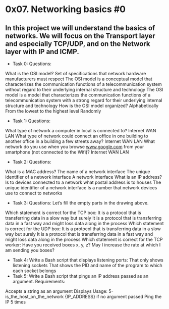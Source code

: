 # 0x07. Networking basics #0
## In this project we will understand the basics of networks. We will focus on the Transport layer and especially TCP/UDP, and on the Network layer with IP and ICMP.

- Task 0: Questions:

What is the OSI model?
Set of specifications that network hardware manufacturers must respect
The OSI model is a conceptual model that characterizes the communication functions of a telecommunication system without regard to their underlying internal structure and technology
The OSI model is a model that characterizes the communication functions of a telecommunication system with a strong regard for their underlying internal structure and technology
How is the OSI model organized?
Alphabetically
From the lowest to the highest level
Randomly
- Task 1: Questions:

What type of network a computer in local is connected to?
Internet
WAN
LAN
What type of network could connect an office in one building to another office in a building a few streets away?
Internet
WAN
LAN
What network do you use when you browse www.google.com from your smartphone (not connected to the Wifi)?
Internet
WAN
LAN
- Task 2: Questions:

What is a MAC address?
The name of a network interface
The unique identifier of a network interface
A network interface
What is an IP address?
Is to devices connected to a network what postal address is to houses
The unique identifier of a network interface
Is a number that network devices use to connect to networks
- Task 3: Questions:
Let’s fill the empty parts in the drawing above.

Which statement is correct for the TCP box:
It is a protocol that is transferring data in a slow way but surely
It is a protocol that is transferring data in a fast way and might loss data along in the process
Which statement is correct for the UDP box:
It is a protocol that is transferring data in a slow way but surely
It is a protocol that is transferring data in a fast way and might loss data along in the process
Which statement is correct for the TCP worker:
Have you received boxes x, y, z?
May I increase the rate at which I am sending you boxes?
- Task 4: Write a Bash script that displays listening ports:
That only shows listening sockets
That shows the PID and name of the program to which each socket belongs
- Task 5: Write a Bash script that pings an IP address passed as an argument.
Requirements:

Accepts a string as an argument
Displays Usage: 5-is_the_host_on_the_network {IP_ADDRESS} if no argument passed
Ping the IP 5 times